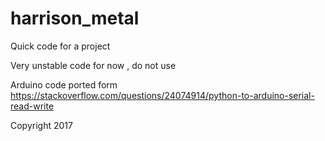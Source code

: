 # harrison_metal
Quick code for a project

Very unstable code for now , do not use

Arduino code ported form https://stackoverflow.com/questions/24074914/python-to-arduino-serial-read-write

Copyright 2017
